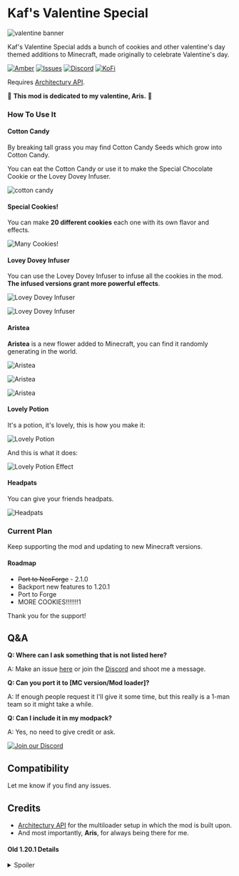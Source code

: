 # Kaf's Valentine Special

![valentine banner](https://raw.githubusercontent.com/iamkaf/modresources/refs/heads/main/pages/valentine/banner.png)

Kaf's Valentine Special adds a bunch of cookies and other valentine's day themed additions to Minecraft, made originally to celebrate Valentine's day.

[![Amber](https://img.shields.io/badge/Amber-iamkaf?style=for-the-badge&label=Requires&color=%23ebb134)](https://modrinth.com/mod/amber)
[![Issues](https://img.shields.io/github/issues/iamkaf/mod-issues?style=for-the-badge&color=%23eee)](https://github.com/iamkaf/mod-issues)
[![Discord](https://img.shields.io/discord/1207469438719492176?style=for-the-badge&logo=discord&label=DISCORD&color=%235865F2)](https://discord.gg/HV5WgTksaB)
[![KoFi](https://img.shields.io/badge/KoFi-iamkaf?style=for-the-badge&logo=kofi&logoColor=%2330d1e3&label=Support%20Me&color=%2330d1e3)](https://ko-fi.com/iamkaffe)

Requires [Architectury API](https://modrinth.com/mod/architectury-api).


🌸 **This mod is dedicated to my valentine, Aris.** 🌸
### How To Use It

#### Cotton Candy


By breaking tall grass you may find Cotton Candy Seeds which grow into Cotton Candy.

You can eat the Cotton Candy or use it to make the Special Chocolate Cookie or the Lovey Dovey Infuser.

![cotton candy](https://cdn.modrinth.com/data/cached_images/fc0ef3002b42f05bccf430319710a0d98658f563.jpeg)

#### Special Cookies!


You can make **20 different cookies** each one with its own flavor and effects.

![Many Cookies!](https://i.imgur.com/m79PyE4.png)

#### Lovey Dovey Infuser


You can use the Lovey Dovey Infuser to infuse all the cookies in the mod. **The infused versions grant more powerful effects**.

![Lovey Dovey Infuser](https://raw.githubusercontent.com/iamkaf/modresources/refs/heads/main/pages/valentine/screenshot4.png)

![Lovey Dovey Infuser](https://raw.githubusercontent.com/iamkaf/modresources/refs/heads/main/pages/valentine/screenshot5.png)

#### Aristea


**Aristea** is a new flower added to Minecraft, you can find it randomly generating in the world.

![Aristea](https://raw.githubusercontent.com/iamkaf/modresources/refs/heads/main/pages/valentine/screenshot1.png)

![Aristea](https://raw.githubusercontent.com/iamkaf/modresources/refs/heads/main/pages/valentine/screenshot2.png)

![Aristea](https://raw.githubusercontent.com/iamkaf/modresources/refs/heads/main/pages/valentine/screenshot3.png)

#### Lovely Potion

It's a potion, it's lovely, this is how you make it:

![Lovely Potion](https://raw.githubusercontent.com/iamkaf/modresources/refs/heads/main/pages/valentine/screenshot6.png)

And this is what it does:

![Lovely Potion Effect](https://i.imgur.com/UtlKwtT.gif)

#### Headpats

You can give your friends headpats.

![Headpats](https://i.imgur.com/RKWOyUr.gif)



### Current Plan

Keep supporting the mod and updating to new Minecraft versions.

#### Roadmap

- ~~Port to NeoForge~~ - 2.1.0
- Backport new features to 1.20.1
- Port to Forge
- MORE COOKIES!!!!!!!1

Thank you for the support!

## Q&A

**Q: Where can I ask something that is not listed here?**

A: Make an issue [here](https://github.com/iamkaf/mod-issues) or join the [Discord](https://discord.gg/HV5WgTksaB) and shoot me a message.


**Q: Can you port it to [MC version/Mod loader]?**

A: If enough people request it I'll give it some time, but this really is a 1-man team so it might take a while.


**Q: Can I include it in my modpack?**

A: Yes, no need to give credit or ask.

[![Join our Discord](https://raw.githubusercontent.com/iamkaf/modresources/refs/heads/main/pages/common/discord.png)](https://discord.gg/HV5WgTksaB)

## Compatibility

Let me know if you find any issues.

## Credits

- [Architectury API](https://modrinth.com/mod/architectury-api) for the multiloader setup in which the mod is built upon.
- And most importantly, **Aris**, for always being there for me.

#### Old 1.20.1 Details
<details>
<summary>Spoiler</summary>


## Cookie Book Included!

![Cookie Book](https://cdn.modrinth.com/data/cached_images/cabbed8a8f6cdc02b484dd7abf9130d070e07801.jpeg)

## Cotton Candy


By breaking tall grass you may find Cotton Candy Seeds which grow into Cotton Candy.

You can eat the Cotton Candy or use it to make the Special Chocolate Cookie or the Lovey Dovey Infuser.

![cotton candy](https://cdn.modrinth.com/data/cached_images/fc0ef3002b42f05bccf430319710a0d98658f563.jpeg)

## Special Cookies!


You can make **20 different cookies** each one with its own flavor and effects.

![Many Cookies!](https://i.imgur.com/m79PyE4.png)

## Lovey Dovey Infuser


You can use the Lovey Dovey Infuser to infuse all the cookies in the mod. **The infused versions grant more powerful effects**.

![Lovey Dovey Infuser](https://cdn.modrinth.com/data/cached_images/eef273959c7d1b13795047fd453b9cbd07c830bd.png)

![Lovey Dovey Infuser GUI](https://i.imgur.com/bkiBTWQ.png)

## Aristea


**Aristea** is a new flower added to Minecraft, you can find it randomly generating in the world.

![Aristea](https://cdn.modrinth.com/data/cached_images/7dc8417358e52e63a712d047b566810cfd58a578.png)


</details>

